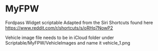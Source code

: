 # MyFPW
Fordpass Widget scriptable
Adapted from the Siri Shortcuts found here https://www.reddit.com/r/shortcuts/s/oRHq7NowP2

Vehicle image file needs to be in iCloud folder under Scriptable/MyFPW/VehicleImages and name it vehicle_1.png

